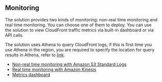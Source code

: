## Monitoring
The solution provides two kinds of monitoring: non-real time monitoring and real time monitoring. You can choose one of them to deploy. You can use the solution to view CloudFront traffic metrics via built-in dashboard or via API calls.

The solution uses Athena to query CloudFront logs, if this is first time you use Athena in the region, you are required to specify the location for query results in Athena, refer to [link](https://docs.aws.amazon.com/athena/latest/ug/querying.html).

- [Non-real time monitoring with Amazon S3 Standard Logs](non-real-time-monitoring.md)
- [Real time monitoring with Amazon Kinesis](real-time-monitoring.md)
- [Metrics dashboard](./metrics-dashboard.md)


